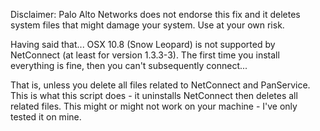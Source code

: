Disclaimer: Palo Alto Networks does not endorse this fix and it deletes system files that might damage your system. Use at your own risk.

Having said that... OSX 10.8 (Snow Leopard) is not supported by NetConnect (at least for version 1.3.3-3). The first time you install everything is fine, then you can't subsequently connect... 

That is, unless you delete all files related to NetConnect and PanService. This is what this script does - it uninstalls NetConnect then deletes all related files. This might or might not work on your machine - I've only tested it on mine. 
